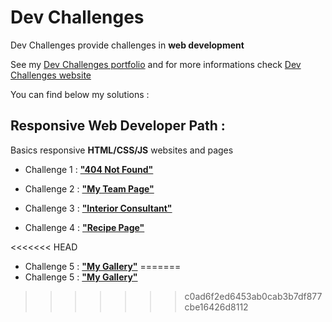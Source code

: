 # Dev Challenges

Dev Challenges provide challenges in **web development**   

See my [Dev Challenges portfolio](https://portfolio.devchallenges.io/enggarj) and for more informations check [Dev Challenges website](https://devchallenges.io/)

You can find below my solutions :

## Responsive Web Developer Path :

Basics responsive **HTML/CSS/JS** websites and pages

- Challenge 1 : [**"404 Not Found"**](https://github.com/nggar/devchallenges.io/tree/main/1-responsive-web-developer-path/1__404-not-found)

- Challenge 2 : [**"My Team Page"**](https://github.com/nggar/devchallenges.io/tree/main/1-responsive-web-developer-path/2__my-team-page)

- Challenge 3 : [**"Interior Consultant"**](https://github.com/nggar/devchallenges.io/tree/main/1-responsive-web-developer-path/3__interior-consultant)

- Challenge 4 : [**"Recipe Page"**](https://github.com/nggar/devchallenges.io/tree/main/1-responsive-web-developer-path/4__recipe-page)

<<<<<<< HEAD
- Challenge 5 : [**"My Gallery"**](https://github.com/nggar/devchallenges.io/tree/main/1-responsive-web-developer-path/5__my-gallery)
=======
- Challenge 5 : [**"My Gallery"**](https://github.com/nggar/devchallenges.io/tree/main/1-responsive-web-developer-path/5__my-gallery)
>>>>>>> c0ad6f2ed6453ab0cab3b7df877cbe16426d8112
